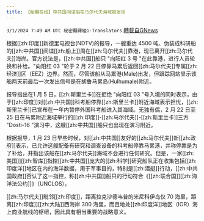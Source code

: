 ```yaml
---
title: 【秘翻在线】中共国间谍船在马尔代夫海域被发现
---
```

`3/1/2024 7:49 AM UTC 秘密翻譯組G-Translators` [轉載自GNews](https://gnews.org/articles/2355615)

根据[[zh:印度]]新德里电视台(NDTV)的报导，一艘重达 4500 吨、伪装成科研船的[[zh:中共国]]间谍[[zh:船上]]周在[[zh:马尔代夫]]靠港，现已离开[[zh:马尔代夫]]海岸。官方说法是，[[zh:中共国]]船只 "向阳红 3 号 "在此靠港，进行人员轮换和补给。"向阳红 03 "轮于 2 月 22 日停靠马累后返回[[zh:马尔代夫]]专属[[zh:经济]]区（EEZ）边界。然而，尽管该船从马累港(Male)出发，但跟踪网站显示该船两天前最后一次发出信号是在胡鲁马累岛(Hulhumale)附近。

报导指出在1 月 5 日，[[zh:斯里兰卡]]在拒绝 "向阳红 03 "号入境的同时表示，由于[[zh:印度]]对[[zh:中共国]]科考船停靠[[zh:斯里兰卡]]附近海域表示担忧，[[zh:斯里兰卡]]已宣布在一年内暂停外国科考船进入其海域。无独有偶，2 月 22 日至 25 日在马累附近海域举行的[[zh:印度]]\-[[zh:马尔代夫]]\-[[zh:斯里兰卡]]三方 "Dosti-16 "演习中，这艘[[zh:中共国]]船只也出现在演习附近。

根据报导，1 月 23 日早些时候，对[[zh:中共国]]友好的[[zh:马尔代夫]]新[[zh:政府]]表示，已允许这艘配备有研究和调查设备的科考船停靠马累港，并称停靠是为了补给，并指出该船在[[zh:马尔代夫]]海域不会进行任何研究。但是，一家[[zh:美国]][[zh:智库]]指控[[zh:中共国]]庞大的[[zh:科学]]研究船队正在收集包括[[zh:印度洋]]地区在内的海洋数据，用于军事目的，特别是[[zh:潜艇]]行动，[[zh:中共国政府]]否认了这一指控，称[[zh:中共国]]船只的行动符合《[[zh:联合国]][[zh:海洋法公约]]》（UNCLOS）。

[[zh:马尔代夫]]毗邻[[zh:印度]]，距离拉克沙德韦普的米尼科伊岛仅 70 海里，距离[[zh:印度]][[zh:大陆]]西海岸 300 海里，而且地处[[zh:印度洋]]地区（IOR）海上商业航线的枢纽，因此具有相当重要的战略意义。
